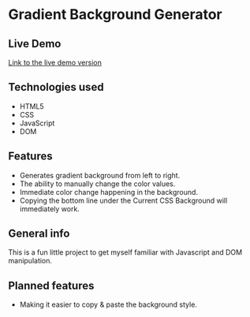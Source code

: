 # Gradient Background Generator

## Live Demo

[Link to the live demo version](https://dejonge-lars.github.io/background-generator/)

## Technologies used

- HTML5
- CSS
- JavaScript
- DOM

## Features

- Generates gradient background from left to right.
- The ability to manually change the color values.
- Immediate color change happening in the background.
- Copying the bottom line under the Current CSS Background will immediately work.

## General info

This is a fun little project to get myself familiar  with Javascript and DOM manipulation. 

## Planned features

- Making it easier to copy & paste the background style.
